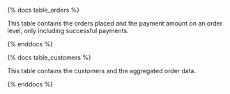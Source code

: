 {% docs table_orders %}

This table contains the orders placed and the payment amount on an order level, only including successful payments.

{% enddocs %}

{% docs table_customers %}

This table contains the customers and the aggregated order data.

{% enddocs %}